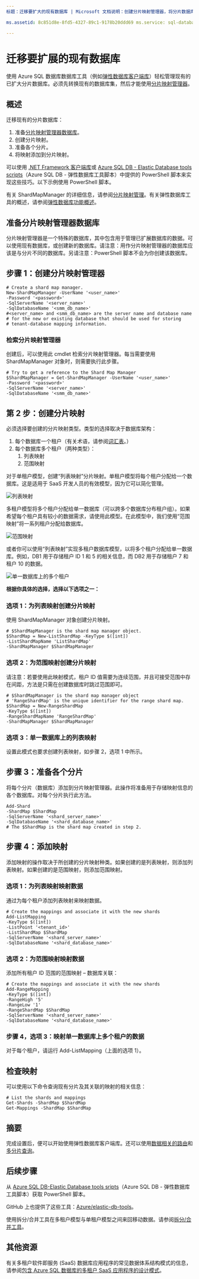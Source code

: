 ```yaml
---
标题：迁移要扩大的现有数据库 | Microsoft 文档说明：创建分片映射管理器，将分片数据库转换为使用弹性数据库工具 services: sql-database documentationcenter: '' author: ddove manager: jhubbard editor: ''

ms.assetid: 8c851d8e-8fd5-4327-89c1-9178b20ddd69 ms.service: sql-database ms.devlang: NA ms.topic: article ms.tgt_pltfrm: NA ms.workload: data-management ms.date: 10/24/2016 ms.author: ddove

---
```

# 迁移要扩展的现有数据库

使用 Azure SQL 数据库数据库工具（例如[弹性数据库客户端库](/documentation/articles/sql-database-elastic-database-client-library/)）轻松管理现有的已扩大分片数据库。必须先转换现有的数据库集，然后才能使用[分片映射管理器](/documentation/articles/sql-database-elastic-scale-shard-map-management/)。

## 概述
迁移现有的分片数据库：

1. 准备[分片映射管理器数据库](/documentation/articles/sql-database-elastic-scale-shard-map-management/)。
2. 创建分片映射。
3. 准备各个分片。
4. 将映射添加到分片映射。

可以使用 [.NET Framework 客户端库](http://www.nuget.org/packages/Microsoft.Azure.SqlDatabase.ElasticScale.Client/)或 [Azure SQL DB - Elastic Database tools scripts](https://gallery.technet.microsoft.com/scriptcenter/Azure-SQL-DB-Elastic-731883db)（Azure SQL DB - 弹性数据库工具脚本）中提供的 PowerShell 脚本来实现这些技巧。以下示例使用 PowerShell 脚本。

有关 ShardMapManager 的详细信息，请参阅[分片映射管理](/documentation/articles/sql-database-elastic-scale-shard-map-management/)。有关弹性数据库工具的概述，请参阅[弹性数据库功能概述](/documentation/articles/sql-database-elastic-scale-introduction/)。

## 准备分片映射管理器数据库
分片映射管理器是一个特殊的数据库，其中包含用于管理已扩展数据库的数据。可以使用现有数据库，或创建新的数据库。请注意：用作分片映射管理器的数据库应该是与分片不同的数据库。另请注意：PowerShell 脚本不会为你创建该数据库。

## 步骤 1：创建分片映射管理器

	# Create a shard map manager. 
	New-ShardMapManager -UserName '<user_name>' 
	-Password '<password>' 
	-SqlServerName '<server_name>' 
	-SqlDatabaseName '<smm_db_name>' 
	#<server_name> and <smm_db_name> are the server name and database name 
	# for the new or existing database that should be used for storing 
	# tenant-database mapping information.

### 检索分片映射管理器
创建后，可以使用此 cmdlet 检索分片映射管理器。每当需要使用 ShardMapManager 对象时，则需要执行此步骤。

	# Try to get a reference to the Shard Map Manager  
	$ShardMapManager = Get-ShardMapManager -UserName '<user_name>' 
	-Password '<password>' 
	-SqlServerName '<server_name>' 
	-SqlDatabaseName '<smm_db_name>' 

  
## 第 2 步：创建分片映射
必须选择要创建的分片映射类型。类型的选择取决于数据库架构：

1. 每个数据库一个租户（有关术语，请参阅[词汇表](/documentation/articles/sql-database-elastic-scale-glossary/)。）
2. 每个数据库多个租户（两种类型）：
	1. 列表映射
	2. 范围映射
 

对于单租户模型，创建“列表映射”分片映射。单租户模型将每个租户分配给一个数据库。这是适用于 SaaS 开发人员的有效模型，因为它可以简化管理。

![列表映射][1]

多租户模型将多个租户分配给单一数据库（可以跨多个数据库分布租户组）。如果希望每个租户具有较小的数据需求，请使用此模型。在此模型中，我们使用“范围映射”将一系列租户分配给数据库。

![范围映射][2]

或者你可以使用“列表映射”实现多租户数据库模型，以将多个租户分配给单一数据库。例如，DB1 用于存储租户 ID 1 和 5 的相关信息，而 DB2 用于存储租户 7 和租户 10 的数据。

![单一数据库上的多个租户][3]  


**根据你具体的选择，选择以下选项之一：**

### 选项 1：为列表映射创建分片映射
使用 ShardMapManager 对象创建分片映射。

	# $ShardMapManager is the shard map manager object. 
	$ShardMap = New-ListShardMap -KeyType $([int]) 
	-ListShardMapName 'ListShardMap' 
	-ShardMapManager $ShardMapManager 
 
 
### 选项 2：为范围映射创建分片映射
请注意：若要使用此映射模式，租户 ID 值需要为连续范围，并且可接受范围中存在间距，方法是只需在创建数据库时跳过范围即可。

	# $ShardMapManager is the shard map manager object 
	# 'RangeShardMap' is the unique identifier for the range shard map.  
	$ShardMap = New-RangeShardMap 
	-KeyType $([int]) 
	-RangeShardMapName 'RangeShardMap' 
	-ShardMapManager $ShardMapManager 

### 选项 3：单一数据库上的列表映射
设置此模式也要求创建列表映射，如步骤 2，选项 1 中所示。

## 步骤 3：准备各个分片
将每个分片（数据库）添加到分片映射管理器。此操作将准备用于存储映射信息的各个数据库。对每个分片执行此方法。
	 
	Add-Shard 
	-ShardMap $ShardMap 
	-SqlServerName '<shard_server_name>' 
	-SqlDatabaseName '<shard_database_name>'
	# The $ShardMap is the shard map created in step 2.
 

## 步骤 4：添加映射
添加映射的操作取决于所创建的分片映射种类。如果创建的是列表映射，则添加列表映射。如果创建的是范围映射，则添加范围映射。

### 选项 1：为列表映射映射数据
通过为每个租户添加列表映射来映射数据。

	# Create the mappings and associate it with the new shards 
	Add-ListMapping 
	-KeyType $([int]) 
	-ListPoint '<tenant_id>' 
	-ListShardMap $ShardMap 
	-SqlServerName '<shard_server_name>' 
	-SqlDatabaseName '<shard_database_name>' 

### 选项 2：为范围映射映射数据
添加所有租户 ID 范围的范围映射 – 数据库关联：

	# Create the mappings and associate it with the new shards 
	Add-RangeMapping 
	-KeyType $([int]) 
	-RangeHigh '5' 
	-RangeLow '1' 
	-RangeShardMap $ShardMap 
	-SqlServerName '<shard_server_name>' 
	-SqlDatabaseName '<shard_database_name>' 


### 步骤 4，选项 3：映射单一数据库上多个租户的数据
对于每个租户，请运行 Add-ListMapping（上面的选项 1）。

## 检查映射
可以使用以下命令查询现有分片及其关联的映射的相关信息：

	# List the shards and mappings 
	Get-Shards -ShardMap $ShardMap 
	Get-Mappings -ShardMap $ShardMap 

## 摘要
完成设置后，便可以开始使用弹性数据库客户端库。还可以使用[数据相关的路由](/documentation/articles/sql-database-elastic-scale-data-dependent-routing/)和[多分片查询](/documentation/articles/sql-database-elastic-scale-multishard-querying/)。

## 后续步骤
从 [Azure SQL DB-Elastic Database tools sripts](https://gallery.technet.microsoft.com/scriptcenter/Azure-SQL-DB-Elastic-731883db)（Azure SQL DB - 弹性数据库工具脚本）获取 PowerShell 脚本。

GitHub 上也提供了这些工具：[Azure/elastic-db-tools](https://github.com/Azure/elastic-db-tools)。

使用拆分/合并工具在多租户模型与单租户模型之间来回移动数据。请参阅[拆分/合并工具](/documentation/articles/sql-database-elastic-scale-get-started/)。

## 其他资源
有关多租户软件即服务 (SaaS) 数据库应用程序的常见数据体系结构模式的信息，请参阅[包含 Azure SQL 数据库的多租户 SaaS 应用程序的设计模式](/documentation/articles/sql-database-design-patterns-multi-tenancy-saas-applications/)。


<!--Image references-->

[1]: ./media/sql-database-elastic-convert-to-use-elastic-tools/listmapping.png
[2]: ./media/sql-database-elastic-convert-to-use-elastic-tools/rangemapping.png
[3]: ./media/sql-database-elastic-convert-to-use-elastic-tools/multipleonsingledb.png
 

<!---HONumber=Mooncake_Quality_Review_1215_2016-->